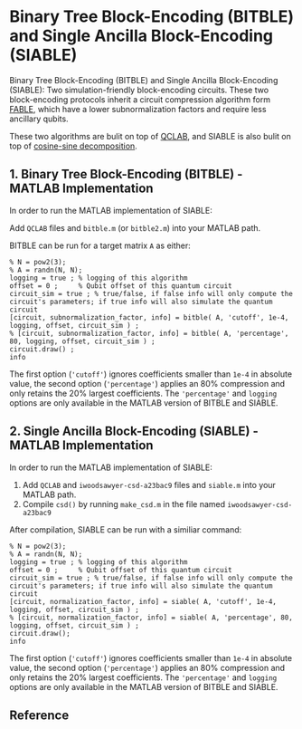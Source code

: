 # Binary Tree Block-Encoding (BITBLE) and Single Ancilla Block-Encoding (SIABLE)
Binary Tree Block-Encoding (BITBLE) and Single Ancilla Block-Encoding (SIABLE): Two simulation-friendly block-encoding circuits. These two block-encoding protocols inherit a circuit compression algorithm form [FABLE](https://github.com/QuantumComputingLab/fable), which have a lower subnormalization factors and require less ancillary qubits.

These two algorithms are bulit on top of [QCLAB](https://github.com/QuantumComputingLab/qclab), and SIABLE is also bulit on top of [cosine-sine decomposition](https://www.mathworks.com/matlabcentral/fileexchange/50402-cosine-sine-decomposition).


## 1. Binary Tree Block-Encoding (BITBLE) - MATLAB Implementation ##

In order to run the MATLAB implementation of SIABLE:

Add `QCLAB` files and `bitble.m` (or `bitble2.m`) into your MATLAB path.

BITBLE can be run for a target matrix `A` as either:

 ```
% N = pow2(3);
% A = randn(N, N);
logging = true ; % logging of this algorithm
offset = 0 ;     % Qubit offset of this quantum circuit
circuit_sim = true ; % true/false, if false info will only compute the circuit's parameters; if true info will also simulate the quantum circuit
[circuit, subnormalization_factor, info] = bitble( A, 'cutoff', 1e-4, logging, offset, circuit_sim ) ;
% [circuit, subnormalization_factor, info] = bitble( A, 'percentage', 80, logging, offset, circuit_sim ) ;
circuit.draw() ;
info

```
The first option (`'cutoff'`) ignores coefficients smaller than `1e-4` in absolute value, the second option
(`'percentage'`) applies an 80% compression and only retains the 20% largest coefficients. The `'percentage'` and `logging` options are only available in the MATLAB version of BITBLE and SIABLE.

## 2. Single Ancilla Block-Encoding (SIABLE) - MATLAB Implementation ##

In order to run the MATLAB implementation of SIABLE:

1. Add `QCLAB` and `iwoodsawyer-csd-a23bac9` files and `siable.m` into your MATLAB path.
2. Compile `csd()` by running `make_csd.m` in the file named `iwoodsawyer-csd-a23bac9`

After compilation, SIABLE can be run with a similiar command: 

 ```
% N = pow2(3);
% A = randn(N, N);
logging = true ; % logging of this algorithm
offset = 0 ;     % Qubit offset of this quantum circuit
circuit_sim = true ; % true/false, if false info will only compute the circuit's parameters; if true info will also simulate the quantum circuit
[circuit, normalization_factor, info] = siable( A, 'cutoff', 1e-4, logging, offset, circuit_sim ) ;
% [circuit, normalization_factor, info] = siable( A, 'percentage', 80, logging, offset, circuit_sim ) ;
circuit.draw();
info
```
The first option (`'cutoff'`) ignores coefficients smaller than `1e-4` in absolute value, the second option
(`'percentage'`) applies an 80% compression and only retains the 20% largest coefficients. The `'percentage'` and `logging` options are only available in the MATLAB version of BITBLE and SIABLE.

## Reference
